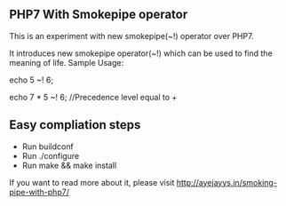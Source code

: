 PHP7 With Smokepipe operator
----------------------------

This is an experiment with new smokepipe(~!) operator over PHP7.

It introduces new smokepipe operator(~!) which can be used to find the meaning of life.
Sample Usage:

echo 5 ~! 6;

echo 7 * 5 ~! 6; //Precedence level equal to +

Easy compliation steps
----------------------

- Run buildconf
- Run ./configure
- Run make && make install

If you want to read more about it, please visit http://ayejayys.in/smoking-pipe-with-php7/
